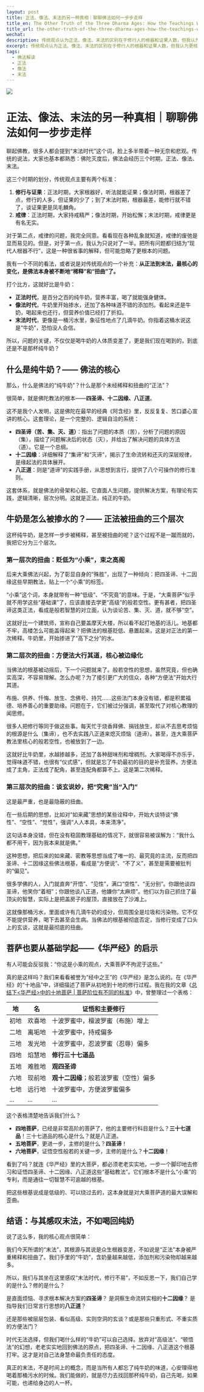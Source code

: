 ```yaml
---
layout: post
title: 正法、像法、末法的另一种真相｜聊聊佛法如何一步步走样
title_en: The Other Truth of the Three Dharma Ages: How the Teachings Were Distorted
title_url: the-other-truth-of-the-three-dharma-ages-how-the-teachings-were-distorted
wechat: 
description: 传统观点认为正法、像法、末法的区别在于修行人的根器和证果人数，但我认为更核心、被忽略的问题是正法本身被不断稀释和扭曲，从纯牛奶，到兑水奶，再到污水里的几滴奶。
excerpt: 传统观点认为正法、像法、末法的区别在于修行人的根器和证果人数，但我认为更核心、被忽略的问题是正法本身被不断稀释和扭曲，从纯牛奶，到兑水奶，再到污水里的几滴奶。
tags:
  - 佛法解读
  - 正法
  - 像法
  - 末法
---
```


![](../images/2025-07-03-10-21-44.png)

# 正法、像法、末法的另一种真相｜聊聊佛法如何一步步走样

聊起佛教，很多人都会提到“末法时代”这个词，脸上多半带着一种无奈和悲观。传统的说法，大家也基本都熟悉：佛陀灭度后，佛法会经历三个时期，正法、像法、末法。

这三个时期的划分，传统观点主要有两个标准：
1.  **修行与证果**：正法时期，大家根器好，听法就能证果；像法时期，根器差了点，修行的人多，但证果的少了；到了末法时期，根器最差，能修行就不错了，谈证果更是凤毛麟角。
2.  **戒律**：正法时期，大家持戒精严；像法时期，开始松懈；末法时期，戒律更是有名无实。

对于第二点，戒律的问题，我完全同意。看看现在各种乱象就知道，戒律的废弛是显而易见的。但是，对于第一点，我认为只说对了一半。把所有问题都归结为“现代人根器不行”，这是一种很省事的解释，但可能忽略了更根本的问题。

我有一个不同的看法，或者说是对传统观点的一个补充：**从正法到末法，最核心的变化，是佛法本身被不断地“稀释”和“扭曲”了。**

打个比方，这就好比是牛奶：
* **正法时代**，是百分之百的纯牛奶，营养丰富，喝了就能强身健体。
* **像法时代**，牛奶里开始掺水，还加了各种味道不错的添加剂。看起来还是牛奶，喝起来也还行，但营养价值已经打了折扣。
* **末法时代**，更像是一桶污水里，象征性地点了几滴牛奶。你指着这桶水说这是“牛奶”，恐怕没人会信。

所以，问题的关键，不仅仅是喝牛奶的人体质变差了，更是我们现在喝到的，到底还是不是那杯纯牛奶？

## 什么是纯牛奶？—— 佛法的核心

那么，什么是佛法的“纯牛奶”？什么是那个未经稀释和扭曲的“正法”？

很简单，就是佛陀教法的根本——**四圣谛、十二因缘、八正道**。

这不是我个人发明，这是佛陀在最早的经典《阿含经》里，反反复复、苦口婆心宣讲的核心。这套理论，是一个完整的、逻辑自洽的系统：
* **四圣谛（苦、集、灭、道）**：指出了问题的本质（苦），分析了问题的原因（集），描绘了问题解决后的状态（灭），并给出了解决问题的具体方法（道）。它是一个总纲。
* **十二因缘**：详细解释了“集谛”和“灭谛”，揭示了生命流转和还灭的深层规律，是缘起法的具体展开。
* **八正道**：则是“道谛”的实践手册，从思想到言行，提供了八个可操作的修行准则。

这套体系，就是佛法的骨架和心脏。它直面人生问题，提供解决方案，有理论有实践，逻辑清晰，层次分明。这就是正法，纯正的牛奶。

## 牛奶是怎么被掺水的？—— 正法被扭曲的三个层次

这杯纯牛奶，是怎样一步步被稀释，甚至被扭曲的呢？这个过程不是一蹴而就的，我把它分为三个层次。

### 第一层次的扭曲：贬低为“小乘”，束之高阁

后来大乘佛法兴起，为了彰显自身的“殊胜”，出现了一种倾向：把四圣谛、十二因缘这些早期教法，贴上一个“小乘”的标签。

“小乘”这个词，本身就带有一种“低级”、“不究竟”的意味。于是，“大乘菩萨”似乎就不用学这些“基础课”了，应该直接去学更“高级”的般若空性。更有甚者，把四圣谛这类正法，看成是般若智慧的对立面，认为谈论苦、集、灭、道，就不够“空”。

这就好比一个建筑师，宣称自己要盖摩天大楼，所以看不起打地基的活儿。地基都不牢，高楼怎么可能盖得起来？把佛法的根基贬低、悬置起来，这是对正法的第一次稀释。牛奶里，开始掺进了“高下之分”的水。

### 第二层次的扭曲：方便法大行其道，核心被边缘化

当佛法的根基被动摇后，下一个问题就来了。般若空性的思想，虽然究竟，但也确实高深，不容易理解。怎么办呢？为了接引更广大的信众，各种“方便法”开始大行其道。

布施、供养、忏悔、放生、念佛号、持咒……这些法门本身没有错，都是积累福德、培养善心的重要助缘。问题在于，它们被过分强调，甚至取代了对核心教理的闻思修。

很多人把修行等同于做这些事。每天忙于烧香拜佛、捐钱放生，却从不去思考烦恼的根源是什么（集谛），也不去实践八正道来熄灭烦恼（道谛）。甚至，连大乘菩萨教法里核心的般若空性，也被放到了一边。

这就好比牛奶里，水越掺越多，还加了各种甜味剂和增稠剂。大家喝得不亦乐乎，觉得味道不错，也很有“仪式感”，但就是忘了牛奶最初的目的是补充营养。方便法成了主角，正法成了配角，甚至连配角都算不上。这是第二次稀释。

### 第三层次的扭曲：谈玄说妙，把“究竟”当“入门”

这是最严重，也是最隐蔽的扭曲。

在一些后期的思想，比如对“如来藏”思想的某些诠释中，开始大谈特谈“佛性”、“空性”、“觉性”，强调“人人本具，本来清净”。

这句话本身没错，但在没有稳固教理基础的情况下，就很容易被误解为：“我什么都不用干，因为我本来就是佛。”

这种思想，把后来的如来藏、密教等思想当成了唯一的、最究竟的主流，反而把四圣谛、十二因缘这些佛法根基，看成是“方便说”、“不了义”，甚至是需要被批判的“偏见”。

很多学佛的人，入门就直奔“开悟”、“见性”，满口“空性”、“无分别”。你跟他谈四圣谛，他笑你“着相”；你跟他谈八正道，他嫌你“太麻烦”。他们以为自己抓住了最顶尖的智慧，实际上是把盖房子的屋顶，直接放在了沙滩上。

这就像那桶污水，里面或许有几滴牛奶的成分，但周围全是垃圾和污染物。它不仅不能提供营养，喝下去甚至会生病。当佛法的根基被彻底否定，当修行变成了口头上的玄谈，这就是最彻底的扭曲。

## 菩萨也要从基础学起——《华严经》的启示

有人可能会反驳我：“你这是小乘的观点，大乘菩萨不拘泥于这些。”

真的是这样吗？我们来看看被誉为“经中之王”的《华严经》是怎么说的。在《华严经》的“十地品”中，详细描述了菩萨从初地到十地的修行过程。我在我的文章《[总结下<华严经>中的十地菩萨 | 菩萨阶位有不同的标准](https://mp.weixin.qq.com/s/jEiLpTfZpPy-rFSdhMMfbQ)》中，曾整理过一个表格：

| 地 | 名 | 证悟和主要修行 |
| --- | --- | --- |
| 初地 | 欢喜地 | 十波罗蜜中，檀波罗蜜（布施）增上 |
| 二地 | 离垢地 | 十波罗蜜中，持戒偏多 |
| 三地 | 发光地 | 十波罗蜜中，忍波罗蜜（忍辱）偏多 |
| 四地 | 焰慧地 | **修行三十七道品** |
| 五地 | 难胜地 | **观四圣谛** |
| 六地 | 现前地 | **观十二因缘**；般若波罗蜜（空性）偏多 |
| 七地 | 远行地 | 十波罗蜜中，方便波罗蜜偏多 |
| ... | ... | ... |

这个表格清楚地告诉我们什么？
* **四地菩萨**，已经是非常高阶的菩萨了，他的主要修行科目是什么？**三十七道品**！三十七道品的核心是什么？就是八正道。
* **五地菩萨**，更进一步，主修的是什么？**四圣谛**！
* **六地菩萨**，证悟空性般若的关键一步，主修的是什么？**十二因缘**！

看到了吗？就连《华严经》里的大菩萨，都必须老老实实地，一步一个脚印地去修习和证悟四圣谛、十二因缘、八正道这些“基础教法”。它们根本不是什么“小乘”的专利，而是通往一切智慧不可逾越的根基。

把这些根基说成是低级的、可以绕过去的，这本身就是对大乘菩萨道的最大误解和歪曲。

## 结语：与其感叹末法，不如喝回纯奶

说了这么多，我的核心观点很简单：

我们今天所谓的“末法”，其根源与其说是众生根器变差，不如说是“正法”本身被严重稀释和扭曲了。我们手里的“牛奶”，含奶量越来越低，添加剂和污染物却越来越多。

所以，我们与其坐在这里感叹“末法时代，修行不易”，不如反思一下，我们自己学的是什么？修的是什么？

是直面烦恼、寻求根本解决方案的**四圣谛**？
是洞察生命流转实相的**十二因缘**？
是指导我们日常言行思想的**八正道**？

还是那些被层层包装、看似高级、实则空洞的玄谈？或是那些只重形式、不重实质的方便法门？

时代无法选择，但我们喝什么样的“牛奶”可以自己选择。放弃对“高级法”、“顿悟法”的幻想，老老实实地回到佛法的原点，把四圣谛、十二因缘、八正道这个根基打牢。这才是对自己法身慧命最负责任的态度。

真正的末法，不是时间上的概念，而是当所有人都忘了纯牛奶的味道，心安理得地喝着那桶污水的时候。我们能做的，就是尽力去找回那杯纯牛奶，自己先喝，如果可能，也递给身边的人一杯。

